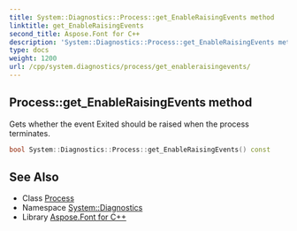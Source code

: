 ```yaml
---
title: System::Diagnostics::Process::get_EnableRaisingEvents method
linktitle: get_EnableRaisingEvents
second_title: Aspose.Font for C++
description: 'System::Diagnostics::Process::get_EnableRaisingEvents method. Gets whether the event Exited should be raised when the process terminates in C++.'
type: docs
weight: 1200
url: /cpp/system.diagnostics/process/get_enableraisingevents/
---
```

## Process::get_EnableRaisingEvents method


Gets whether the event Exited should be raised when the process terminates.

```cpp
bool System::Diagnostics::Process::get_EnableRaisingEvents() const
```

## See Also

* Class [Process](../)
* Namespace [System::Diagnostics](../../)
* Library [Aspose.Font for C++](../../../)
